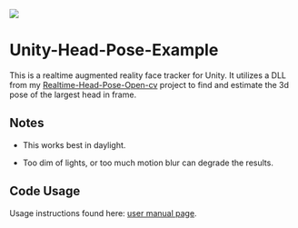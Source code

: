 ![](examples/unity_example.gif)
# Unity-Head-Pose-Example

This is a realtime augmented reality face tracker for Unity. It utilizes a DLL from my [Realtime-Head-Pose-Open-cv](https://github.com/NeuralVFX/realtime-head-pose-open-cv) project to find and estimate the 3d pose of the largest head in frame.

## Notes

- This works best in daylight.

- Too dim of lights, or too much motion blur can degrade the results.

## Code Usage
Usage instructions found here: [user manual page](USAGE.md).




